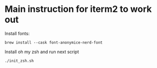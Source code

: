 # Main instruction for iterm2 to work out

Install fonts:

```
brew install --cask font-anonymice-nerd-font
```

Install oh my zsh and run next script

```
./init_zsh.sh
```
